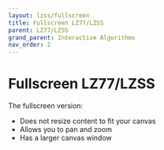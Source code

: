 ```yaml
---
layout: lzss/fullscreen
title: Fullscreen LZ77/LZSS
parent: LZ77/LZSS
grand_parent: Interactive Algorithms
nav_order: 2
---
```


# Fullscreen LZ77/LZSS

The fullscreen version:

- Does not resize content to fit your canvas
- Allows you to pan and zoom
- Has a larger canvas window

